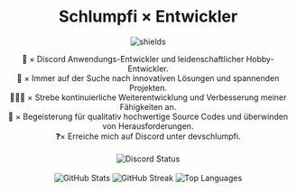 <h1 align="center" id="title">Schlumpfi × Entwickler</h1>

<p align="center"><img src="https://img.shields.io/badge/Discord--Anwendungsentwickler-8A2BE2" alt="shields"></p>
<div align="center">
🔭 × Discord Anwendungs-Entwickler und leidenschaftlicher Hobby-Entwickler.
</div>
<div align="center">
🌱 × Immer auf der Suche nach innovativen Lösungen und spannenden Projekten.
</div>
<div align="center">
👨‍👨‍👧 × Strebe kontinuierliche Weiterentwicklung und Verbesserung meiner Fähigkeiten an.
</div>
<div align="center">
🤔 × Begeisterung für qualitativ hochwertige Source Codes und überwinden von Herausforderungen.
</div>
<div align="center">
❓× Erreiche mich auf Discord unter devschlumpfi.
</div>


<div align="center">
⠀⠀⠀⠀⠀
  ⠀
  ⠀
  
</div>

<div align="center">
  <img src="https://discord.c99.nl/widget/theme-4/1103554104690741310.png" alt="Discord Status">
</div>
<div align="center">
⠀⠀⠀⠀⠀
  ⠀
  ⠀
  
</div>

<div align="center">
    <img src="https://github-readme-stats.vercel.app/api?username=devschlumpfi&theme=ayu-mirage&hide_border=false&include_all_commits=false&count_private=false" alt="GitHub Stats">
    <img src="https://github-readme-streak-stats.herokuapp.com/?user=devschlumpfi&theme=ayu-mirage&hide_border=false" alt="GitHub Streak">
    <img src="https://github-readme-stats.vercel.app/api/top-langs/?username=devschlumpfi&theme=ayu-mirage&hide_border=false&include_all_commits=false&count_private=false&layout=compact" alt="Top Languages">
</div>

